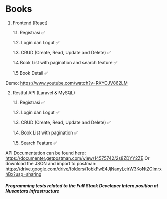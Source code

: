 # Books 

1. Frontend (React)

   1.1. Registrasi ✅
   
   1.2. Login dan Logut ✅
   
   1.3. CRUD (Create, Read, Update and Delete) ✅
   
   1.4 Book List with pagination and search feature ✅
   
   1.5 Book Detail ✅
   
Demo: https://www.youtube.com/watch?v=RXYCJV862LM

2. Restful API (Laravel & MySQL)

   1.1. Registrasi ✅
   
   1.2. Login dan Logut ✅
   
   1.3. CRUD (Create, Read, Update and Delete) ✅
   
   1.4. Book List with pagination ✅
   
   1.5. Search Feature ✅
  
API Documentation can be found here: https://documenter.getpostman.com/view/14575742/2s8ZDYY2ZE
Or download the JSON and import to postman: https://drive.google.com/drive/folders/1obkFwE4JjNanyLcirW3KoNtZOlmrxhBx?usp=sharing

#####  Programming tests related to the Full Stack Developer Intern position at Nusantara Infrastructure
